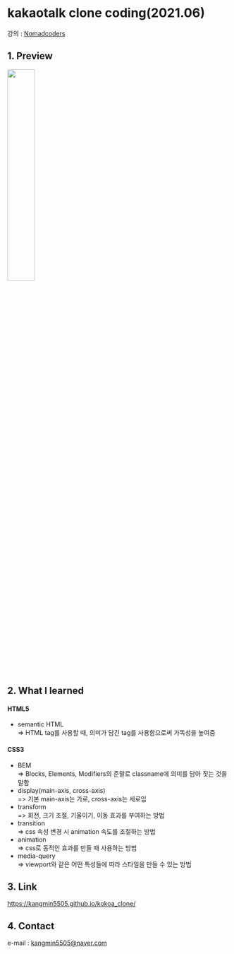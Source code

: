 # kakaotalk clone coding(2021.06)
강의 : <a href="https://nomadcoders.co/">Nomadcoders</a>
## 1. Preview
<img src="https://user-images.githubusercontent.com/74703501/124389069-867d9080-dd20-11eb-90ca-b70fe907741d.gif" width="35%" height="35%" />

## 2. What I learned
<h4>HTML5</h4>
<ul>
  <li>semantic HTML</li>
  => HTML tag를 사용할 때, 의미가 담긴 tag를 사용함으로써 가독성을 높여줌
</ul>
<h4>CSS3</h4>
<ul>
  <li>BEM</li>
  => Blocks, Elements, Modifiers의 준말로 classname에 의미를 담아 짓는 것을 말함
  <li>display(main-axis, cross-axis)</li>
  => 기본 main-axis는 가로, cross-axis는 세로임
  <li>transform</li>
  => 회전, 크기 조절, 기울이기, 이동 효과를 부여하는 방법
  <li>transition</li>
  => css 속성 변경 시 animation 속도를 조절하는 방법
  <li>animation</li>
  => css로 동적인 효과를 만들 때 사용하는 방법
  <li>media-query</li>
  => viewport와 같은 어떤 특성들에 따라 스타일을 만들 수 있는 방법
</ul>

## 3. Link
https://kangmin5505.github.io/kokoa_clone/

## 4. Contact
e-mail : kangmin5505@naver.com
